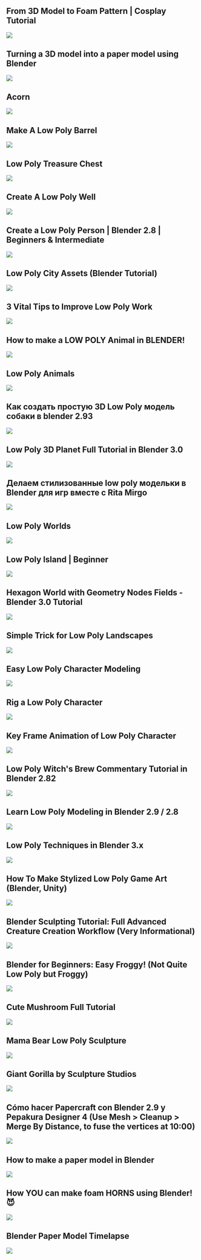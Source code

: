From 3D Model to Foam Pattern | Cosplay Tutorial
------------------------------------------------

[![](/image/yid-wRBk9npIevQ.jpg)](https://www.youtube.com/watch?v=wRBk9npIevQ)

Turning a 3D model into a paper model using Blender
---------------------------------------------------

[![](/image/yid-255BseR-XR0.jpg)](https://www.youtube.com/watch?v=255BseR-XR0)

Acorn
-----

[![](/image/yid-RQu8_UAGF5o.jpg)](https://www.youtube.com/watch?v=RQu8_UAGF5o)

Make A Low Poly Barrel
----------------------

[![](/image/yid-0jWLjAaIEMg.jpg)](https://www.youtube.com/watch?v=0jWLjAaIEMg&t=89s)

Low Poly Treasure Chest
-----------------------

[![](/image/yid-HJf9G4NMdt4.jpg)](https://www.youtube.com/watch?v=HJf9G4NMdt4&t=58s)

Create A Low Poly Well
----------------------

[![](/image/yid-OlnkGCdtGEw.jpg)](https://www.youtube.com/watch?v=OlnkGCdtGEw&t=48s)

Create a Low Poly Person | Blender 2.8 | Beginners & Intermediate
-----------------------------------------------------------------

[![](/image/yid-4OUYOKGl7x0.jpg)](https://www.youtube.com/watch?v=4OUYOKGl7x0)

Low Poly City Assets (Blender Tutorial)
---------------------------------------

[![](/image/yid-UFws4TM5u6o.jpg)](https://www.youtube.com/watch?v=UFws4TM5u6o)

3 Vital Tips to Improve Low Poly Work
-------------------------------------

[![](/image/yid-xOIQzgg5ebs.jpg)](https://www.youtube.com/watch?v=xOIQzgg5ebs&t=32s)

How to make a LOW POLY Animal in BLENDER!
-----------------------------------------

[![](/image/yid-5HMSwnUJTHc.jpg)](https://www.youtube.com/watch?v=5HMSwnUJTHc)

Low Poly Animals
----------------

[![](/image/yid-6mT4XFJYq-4.jpg)](https://www.youtube.com/watch?v=6mT4XFJYq-4)

Как создать простую 3D Low Poly модель собаки в blender 2.93
------------------------------------------------------------

[![](/image/yid-7OMMB-HfSNc.jpg)](https://www.youtube.com/watch?v=7OMMB-HfSNc&t=30s)

Low Poly 3D Planet Full Tutorial in Blender 3.0
-----------------------------------------------

[![](/image/yid-8FXJJDFAL6o.jpg)](https://www.youtube.com/watch?v=8FXJJDFAL6o&t=64s)

Делаем стилизованные low poly модельки в Blender для игр вместе с Rita Mirgo
----------------------------------------------------------------------------

[![](/image/yid-JjF1wKloFEk.jpg)](https://www.youtube.com/watch?v=JjF1wKloFEk)

Low Poly Worlds
---------------

[![](/image/yid-ELiqWceCk0Q.jpg)](https://www.youtube.com/watch?v=ELiqWceCk0Q&t=53s)

Low Poly Island | Beginner
--------------------------

[![](/image/yid-0lj643VmTsg.jpg)](https://www.youtube.com/watch?v=0lj643VmTsg&t=102s)

Hexagon World with Geometry Nodes Fields - Blender 3.0 Tutorial
---------------------------------------------------------------

[![](/image/yid-EboNtLKn_m8.jpg)](https://www.youtube.com/watch?v=EboNtLKn_m8)

Simple Trick for Low Poly Landscapes
------------------------------------

[![](/image/yid-RjxIaq8OiQg.jpg)](https://www.youtube.com/watch?v=RjxIaq8OiQg&t=13s)

Easy Low Poly Character Modeling
--------------------------------

[![](/image/yid-eBOcbYHexAM.jpg)](https://www.youtube.com/watch?v=eBOcbYHexAM)

Rig a Low Poly Character
------------------------

[![](/image/yid-XkiWBSSuxLw.jpg)](https://www.youtube.com/watch?v=XkiWBSSuxLw)

Key Frame Animation of Low Poly Character
-----------------------------------------

[![](/image/yid-yjjLD3h3yRc.jpg)](https://www.youtube.com/watch?v=yjjLD3h3yRc)

Low Poly Witch's Brew Commentary Tutorial in Blender 2.82
---------------------------------------------------------

[![](/image/yid-a-WELAunFsc.jpg)](https://www.youtube.com/watch?v=a-WELAunFsc&t=34s)

Learn Low Poly Modeling in Blender 2.9 / 2.8
--------------------------------------------

[![](/image/yid-1jHUY3qoBu8.jpg)](https://www.youtube.com/watch?v=1jHUY3qoBu8)

Low Poly Techniques in Blender 3.x
----------------------------------

[![](/image/yid-gJ-XW5xLNsw.jpg)](https://www.youtube.com/watch?v=gJ-XW5xLNsw)

How To Make Stylized Low Poly Game Art (Blender, Unity)
-------------------------------------------------------

[![](/image/yid-QTM2Yr_EibU.jpg)](https://www.youtube.com/watch?v=QTM2Yr_EibU)

Blender Sculpting Tutorial: Full Advanced Creature Creation Workflow (Very Informational)
-----------------------------------------------------------------------------------------

[![](/image/yid-tQfFlzHJJ88.jpg)](https://www.youtube.com/watch?v=tQfFlzHJJ88)

Blender for Beginners: Easy Froggy! (Not Quite Low Poly but Froggy)
-------------------------------------------------------------------

[![](/image/yid-rEBwBrRzyhw.jpg)](https://www.youtube.com/watch?v=rEBwBrRzyhw)

Cute Mushroom Full Tutorial
---------------------------

[![](/image/yid-Ar0aLdXhEK0.jpg)](https://www.youtube.com/watch?v=Ar0aLdXhEK0&t=60s)

Mama Bear Low Poly Sculpture
----------------------------

[![](/image/yid-w-fLZo9kcx0.jpg)](https://www.youtube.com/watch?v=w-fLZo9kcx0)

Giant Gorilla by Sculpture Studios
----------------------------------

[![](/image/yid-jBA86elL4o4.jpg)](https://www.youtube.com/watch?v=jBA86elL4o4)

Cómo hacer Papercraft con Blender 2.9 y Pepakura Designer 4 (Use Mesh > Cleanup > Merge By Distance, to fuse the vertices at 10:00)
-----------------------------------------------------------------------------------------------------------------------------------

[![](/image/yid-GQVhg1evERQ.jpg)](https://www.youtube.com/watch?v=GQVhg1evERQ)

How to make a paper model in Blender
------------------------------------

[![](/image/yid-klran7MH5Yw.jpg)](https://www.youtube.com/watch?v=klran7MH5Yw)

How YOU can make foam HORNS using Blender! 😈
---------------------------------------------

[![](/image/yid-W-AiXy76uCI.jpg)](https://www.youtube.com/watch?v=W-AiXy76uCI&t=75s)

Blender Paper Model Timelapse
-----------------------------

[![](/image/yid-KmauC4K34gY.jpg)](https://www.youtube.com/watch?v=KmauC4K34gY)